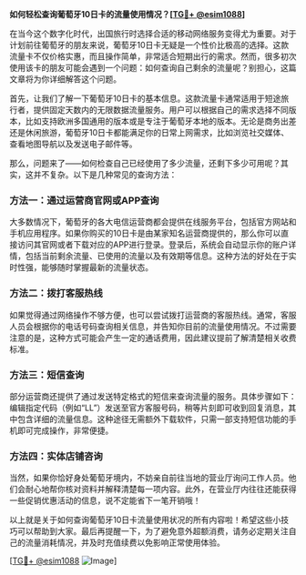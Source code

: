 **如何轻松查询葡萄牙10日卡的流量使用情况？[[TG💪+ @esim1088](https://t.me/s/esim1088)]**

在当今这个数字化时代，出国旅行时选择合适的移动网络服务变得尤为重要。对于计划前往葡萄牙的朋友来说，葡萄牙10日卡无疑是一个性价比极高的选择。这款流量卡不仅价格实惠，而且操作简单，非常适合短期出行的需求。然而，很多初次使用该卡的朋友可能会遇到一个问题：如何查询自己剩余的流量呢？别担心，这篇文章将为你详细解答这个问题。

首先，让我们了解一下葡萄牙10日卡的基本信息。这款流量卡通常适用于短途旅行者，提供固定天数内的无限数据流量服务。用户可以根据自己的需求选择不同版本，比如支持欧洲多国通用的版本或是专注于葡萄牙本地的版本。无论是商务出差还是休闲旅游，葡萄牙10日卡都能满足你的日常上网需求，比如浏览社交媒体、查看地图导航以及发送电子邮件等。

那么，问题来了——如何检查自己已经使用了多少流量，还剩下多少可用呢？其实，这并不复杂。以下是几种常见的查询方法：

### 方法一：通过运营商官网或APP查询

大多数情况下，葡萄牙的各大电信运营商都会提供在线服务平台，包括官方网站和手机应用程序。如果你购买的10日卡是由某家知名运营商提供的，那么你可以直接访问其官网或者下载对应的APP进行登录。登录后，系统会自动显示你的账户详情，包括当前剩余流量、已使用的流量以及有效期等信息。这种方法的好处在于实时性强，能够随时掌握最新的流量状态。

### 方法二：拨打客服热线

如果觉得通过网络操作不够方便，也可以尝试拨打运营商的客服热线。通常，客服人员会根据你的电话号码查询相关信息，并告知你目前的流量使用情况。不过需要注意的是，这种方式可能会产生一定的通话费用，因此建议提前了解清楚相关收费标准。

### 方法三：短信查询

部分运营商还提供了通过发送特定格式的短信来查询流量的服务。具体步骤如下：编辑指定代码（例如“LL”）发送至官方客服号码，稍等片刻即可收到回复消息，其中包含详细的流量信息。这种途径无需额外下载软件，只需一部支持短信功能的手机即可完成操作，非常便捷。

### 方法四：实体店铺咨询

当然，如果你恰好身处葡萄牙境内，不妨亲自前往当地的营业厅询问工作人员。他们会耐心地帮你核对资料并解释清楚每一项内容。此外，在营业厅内往往还能获得一些促销优惠活动的信息，说不定能省下一笔开销哦！

以上就是关于如何查询葡萄牙10日卡流量使用状况的所有内容啦！希望这些小技巧可以帮助到大家。最后再提醒一下，为了避免意外超额消费，请务必定期关注自己的流量消耗情况，并及时充值续费以免影响正常使用体验。

[[TG💪+ @esim1088](https://t.me/s/esim1088) ![Image](https://i.postimg.cc/4NQfJmqS/Snipaste-2025-05-13-00-14-12.png)]